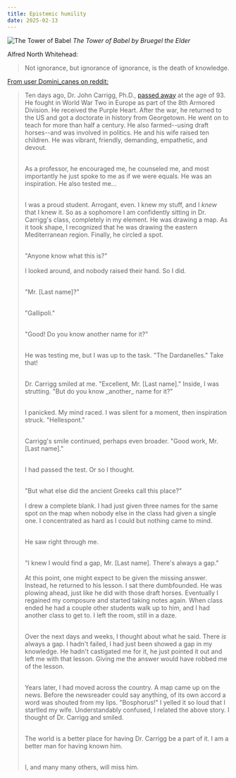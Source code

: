 ```yaml
---
title: Epistemic humility
date: 2025-02-13
---
```

![The Tower of Babel](https://upload.wikimedia.org/wikipedia/commons/thumb/5/50/Pieter_Bruegel_the_Elder_-_The_Tower_of_Babel_%28Vienna%29_-_Google_Art_Project.jpg/1024px-Pieter_Bruegel_the_Elder_-_The_Tower_of_Babel_%28Vienna%29_-_Google_Art_Project.jpg)
*The Tower of Babel by Bruegel the Elder*

Alfred North Whitehead:
>Not ignorance, but ignorance of ignorance, is the death of knowledge.


[From user Domini_canes on reddit:](https://www.reddit.com/r/AskHistorians/comments/2wjpg5/comment/cormzaq/?utm_source=share&utm_medium=web3x&utm_name=web3xcss&utm_term=1&utm_content=share_button)

> Ten days ago, Dr. John Carrigg, Ph.D., [passed away](http://www.weirtondailytimes.com/page/content.detail/id/634284/John-Carrigg.html?nav=5010) at the age of 93. He fought in World War Two in Europe as part of the 8th Armored Division. He received the Purple Heart. After the war, he returned to the US and got a doctorate in history from Georgetown. He went on to teach for more than half a century. He also farmed--using draft horses--and was involved in politics. He and his wife raised ten children. He was vibrant, friendly, demanding, empathetic, and devout.<br><br>
> 
> As a professor, he encouraged me, he counseled me, and most importantly he just spoke to me as if we were equals. He was an inspiration. He also tested me...<br>
> <br>
> 
> I was a proud student. Arrogant, even. I knew my stuff, and I _knew_ that I knew it. So as a sophomore I am confidently sitting in Dr. Carrigg's class, completely in my element. He was drawing a map. As it took shape, I recognized that he was drawing the eastern Mediterranean region. Finally, he circled a spot.<br>
> <br>
> 
> "Anyone know what this is?"
> <br><br>
> I looked around, and nobody raised their hand. So I did.
> <br><br>
> 
> "Mr. [Last name]?"
> <br><br>
> 
> "Gallipoli."
> <br><br>
> 
> "Good! Do you know another name for it?"
> <br><br>
> 
> He was testing me, but I was up to the task. "The Dardanelles." Take that!
> 
> <br>
> Dr. Carrigg smiled at me. "Excellent, Mr. [Last name]." Inside, I was strutting. "But do you know _another_ name for it?"
> <br><br>
> 
> I panicked. My mind raced. I was silent for a moment, then inspiration struck. "Hellespont."
> <br> <br>
> 
> Carrigg's smile continued, perhaps even broader. "Good work, Mr. [Last name]."
> <br><br>
> 
> I had passed the test. Or so I thought.
> <br><br>
> 
> "But what else did the ancient Greeks call this place?" <br><br>
> I drew a complete blank. I had just given three names for the same spot on the map when nobody else in the class had given a single one. I concentrated as hard as I could but nothing came to mind. 
> <br><br>
> 
> He saw right through me.
> <br><br>
> 
> "I knew I would find a gap, Mr. [Last name]. There's always a gap."
> <br><br>
> At this point, one might expect to be given the missing answer. Instead, he returned to his lesson. I sat there dumbfounded. He was plowing ahead, just like he did with those draft horses. Eventually I regained my composure and started taking notes again. When class ended he had a couple other students walk up to him, and I had another class to get to. I left the room, still in a daze.<br>
> <br>
> 
> Over the next days and weeks, I thought about what he said. There _is_ always a gap. I hadn't failed, I had just been showed a gap in my knowledge. He hadn't castigated me for it, he just pointed it out and left me with that lesson. Giving me the answer would have robbed me of the lesson.
> <br><br>
> 
> Years later, I had moved across the country. A map came up on the news. Before the newsreader could say anything, of its own accord a word was shouted from my lips. "Bosphorus!" I yelled it so loud that I startled my wife. Understandably confused, I related the above story. I thought of Dr. Carrigg and smiled.
> <br><br>
> 
> The world is a better place for having Dr. Carrigg be a part of it. I am a better man for having known him. 
> <br><br>
> 
> I, and many many others, will miss him.